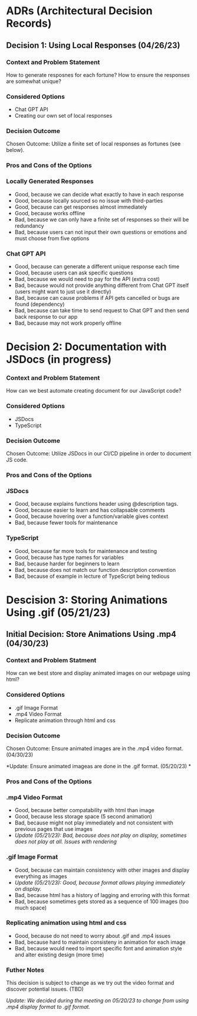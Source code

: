 # ADRs (Architectural Decision Records)

## Decision 1: Using Local Responses (04/26/23)

### Context and Problem Statement

How to generate resposnes for each fortune? 
How to ensure the responses are somewhat unique? 

### Considered Options

* Chat GPT API
* Creating our own set of local responses

### Decision Outcome

Chosen Outcome: Utilize a finite set of local responses as fortunes (see below). 

### Pros and Cons of the Options

### Locally Generated Responses 
* Good, because we can decide what exactly to have in each response 
* Good, because locally sourced so no issue with third-parties 
* Good, because can get responses almost immediately
* Good, because works offline
* Bad, because we can only have a finite set of responses so their will be redundancy
* Bad, because users can not input their own questions or emotions and must choose from five options 

### Chat GPT API
* Good, because can generate a different unique response each time
* Good, because users can ask specific questions
* Bad, because we would need to pay for the API (extra cost)
* Bad, because would not provide anything different from Chat GPT itself (users might want to just use it directly)
* Bad, because can cause problems if API gets cancelled or bugs are found (dependency) 
* Bad, because can take time to send request to Chat GPT and then send back response to our app 
* Bad, because may not work properly offline

# Decision 2: Documentation with JSDocs (in progress)

### Context and Problem Statement 

How can we best automate creating document for our JavaScript code? 

### Considered Options 

* JSDocs 
* TypeScript

### Decision Outcome

Chosen Outcome: Utilize JSDocs in our CI/CD pipeline in order to document JS code. 

### Pros and Cons of the Options 

### JSDocs 
* Good, because explains functions header using @description tags. 
* Good, because easier to learn and has collapsable comments
* Good, because hovering over a function/variable gives context
* Bad, because fewer tools for maintenance

### TypeScript
* Good, because far more tools for maintenance and testing 
* Good, because has type names for variables 
* Bad, because harder for beginners to learn 
* Bad, because does not match our function description convention
* Bad, because of example in lecture of TypeScript being tedious

# Descision 3: Storing Animations Using .gif (05/21/23) 
## Initial Decision: Store Animations Using .mp4 (04/30/23)

### Context and Problem Statment

How can we best store and display animated images on our webpage using html? 

### Considered Options 

* .gif Image Format
* .mp4 Video Format
* Replicate animation through html and css

### Decision Outcome

Chosen Outcome: Ensure animated images are in the .mp4 video format. (04/30/23)

*Update: Ensure animated imageas are done in the .gif format. (05/20/23) *


### Pros and Cons of the Options

### .mp4 Video Format
* Good, because better compatability with html than image
* Good, because less storage space (5 second animation) 
* Bad, because might not play immediately and not consistent with previous pages that use images 
* *Update (05/21/23): Bad, because does not play on display, sometimes does not play at all. Issues with rendering*

### .gif Image Format
* Good, because can maintain consistency with other images and display everything as images 
* *Update (05/21/23): Good, because format allows playing immediately on display.*
* Bad, because html has a history of lagging and erroring with this format 
* Bad, because sometimes gets stored as a sequence of 100 images (too much space)

### Replicating animation using html and css 
* Good, because do not need to worry about .gif and .mp4 issues 
* Bad, because hard to maintain consisteny in animation for each image
* Bad, because would need to import specific font and animation style and alter existing design (more time)

### Futher Notes

This decision is subject to change as we try out the video format and discover potential issues. (TBD) 

*Update: We decided during the meeting on 05/20/23 to change from using .mp4 display format to .gif format.* 

